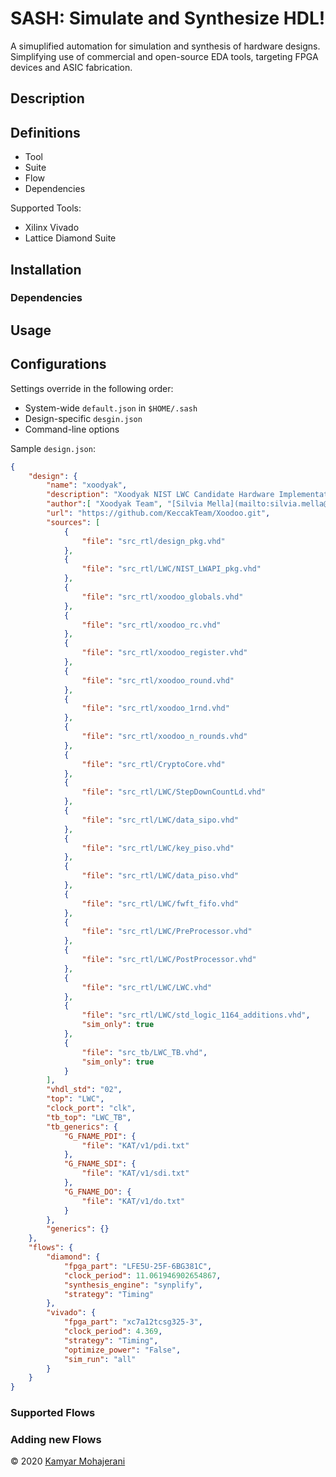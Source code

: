 # SASH: Simulate and Synthesize HDL!

A simuplified automation for simulation and synthesis of hardware designs. Simplifying use of commercial and open-source EDA tools, targeting FPGA devices and ASIC fabrication.


## Description

## Definitions
- Tool
- Suite
- Flow
- Dependencies

Supported Tools:
- Xilinx Vivado
- Lattice Diamond Suite

## Installation

### Dependencies


## Usage

## Configurations

Settings override in the following order:
- System-wide `default.json` in `$HOME/.sash`
- Design-specific `desgin.json`
- Command-line options

Sample `design.json`:

```json
{
    "design": {
        "name": "xoodyak",
        "description": "Xoodyak NIST LWC Candidate Hardware Implementation",
        "author":[ "Xoodyak Team", "[Silvia Mella](mailto:silvia.mella@st.com)"],
        "url": "https://github.com/KeccakTeam/Xoodoo.git",
        "sources": [
            {
                "file": "src_rtl/design_pkg.vhd"
            },
            {
                "file": "src_rtl/LWC/NIST_LWAPI_pkg.vhd"
            },
            {
                "file": "src_rtl/xoodoo_globals.vhd"
            },
            {
                "file": "src_rtl/xoodoo_rc.vhd"
            },
            {
                "file": "src_rtl/xoodoo_register.vhd"
            },
            {
                "file": "src_rtl/xoodoo_round.vhd"
            },
            {
                "file": "src_rtl/xoodoo_1rnd.vhd"
            },
            {
                "file": "src_rtl/xoodoo_n_rounds.vhd"
            },
            {
                "file": "src_rtl/CryptoCore.vhd"
            },
            {
                "file": "src_rtl/LWC/StepDownCountLd.vhd"
            },
            {
                "file": "src_rtl/LWC/data_sipo.vhd"
            },
            {
                "file": "src_rtl/LWC/key_piso.vhd"
            },
            {
                "file": "src_rtl/LWC/data_piso.vhd"
            },
            {
                "file": "src_rtl/LWC/fwft_fifo.vhd"
            },
            {
                "file": "src_rtl/LWC/PreProcessor.vhd"
            },
            {
                "file": "src_rtl/LWC/PostProcessor.vhd"
            },
            {
                "file": "src_rtl/LWC/LWC.vhd"
            },
            {
                "file": "src_rtl/LWC/std_logic_1164_additions.vhd",
                "sim_only": true
            },
            {
                "file": "src_tb/LWC_TB.vhd",
                "sim_only": true
            }
        ],
        "vhdl_std": "02",
        "top": "LWC",
        "clock_port": "clk",
        "tb_top": "LWC_TB",
        "tb_generics": {
            "G_FNAME_PDI": {
                "file": "KAT/v1/pdi.txt"
            },
            "G_FNAME_SDI": {
                "file": "KAT/v1/sdi.txt"
            },
            "G_FNAME_DO": {
                "file": "KAT/v1/do.txt"
            }
        },
        "generics": {}
    },
    "flows": {
        "diamond": {
            "fpga_part": "LFE5U-25F-6BG381C",
            "clock_period": 11.061946902654867,
            "synthesis_engine": "synplify",
            "strategy": "Timing"
        },
        "vivado": {
            "fpga_part": "xc7a12tcsg325-3",
            "clock_period": 4.369,
            "strategy": "Timing",
            "optimize_power": "False",
            "sim_run": "all"
        }
    }
}
```

### Supported Flows

### Adding new Flows

© 2020 [Kamyar Mohajerani](mailto:kamyar@ieee.org)